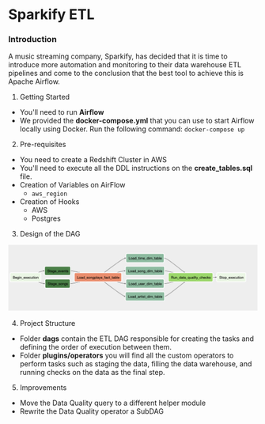 # Sparkify ETL

### Introduction

A music streaming company, Sparkify, has decided that it is time to introduce more automation and monitoring to their data warehouse ETL pipelines and come to the conclusion that the best tool to achieve this is Apache Airflow.

1. Getting Started  

- You'll need to run **Airflow**
- We provided the **docker-compose.yml** that you can use to start Airflow locally using Docker. Run the following command: `docker-compose up`
   
2. Pre-requisites
- You need to create a Redshift Cluster in AWS
- You'll need to execute all the DDL instructions on the **create_tables.sql** file.
- Creation of Variables on AirFlow 
  - `aws_region`
- Creation of Hooks
  - AWS
  - Postgres

3. Design of the DAG

![Sparkify ETL DAG](images/DAG.png)

4. Project Structure

- Folder **dags** contain the ETL DAG responsible for creating the tasks and defining the order of execution between them.
- Folder **plugins/operators** you will find all the custom operators to perform tasks such as staging the data, filling the data warehouse, and running checks on the data as the final step. 

5. Improvements

- Move the Data Quality query to a different helper module
- Rewrite the Data Quality operator a SubDAG